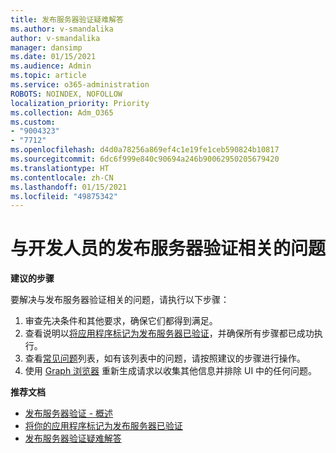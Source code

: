 ```yaml
---
title: 发布服务器验证疑难解答
ms.author: v-smandalika
author: v-smandalika
manager: dansimp
ms.date: 01/15/2021
ms.audience: Admin
ms.topic: article
ms.service: o365-administration
ROBOTS: NOINDEX, NOFOLLOW
localization_priority: Priority
ms.collection: Adm_O365
ms.custom:
- "9004323"
- "7712"
ms.openlocfilehash: d4d0a78256a869ef4c1e19fe1ceb590824b10817
ms.sourcegitcommit: 6dc6f999e840c90694a246b90062950205679420
ms.translationtype: HT
ms.contentlocale: zh-CN
ms.lasthandoff: 01/15/2021
ms.locfileid: "49875342"
---
```

# <a name="issues-related-to-publisher-verification-for-developers"></a>与开发人员的发布服务器验证相关的问题

**建议的步骤** 

要解决与发布服务器验证相关的问题，请执行以下步骤：

1. 审查先决条件和其他要求，确保它们都得到满足。
2. 查看说明以[将应用程序标记为发布服务器已验证](https://docs.microsoft.com/azure/active-directory/develop/mark-app-as-publisher-verified)，并确保所有步骤都已成功执行。
3. 查看[常见问题](https://docs.microsoft.com/azure/active-directory/develop/troubleshoot-publisher-verification#common-issues)列表，如有该列表中的问题，请按照建议的步骤进行操作。
4. 使用 [Graph 浏览器](https://docs.microsoft.com/azure/active-directory/develop/troubleshoot-publisher-verification#making-microsoft-graph-api-calls) 重新生成请求以收集其他信息并排除 UI 中的任何问题。

**推荐文档**

- [发布服务器验证 - 概述](https://docs.microsoft.com/azure/active-directory/develop/publisher-verification-overview) 
- [将你的应用程序标记为发布服务器已验证](https://docs.microsoft.com/azure/active-directory/develop/mark-app-as-publisher-verified) 
- [发布服务器验证疑难解答](https://docs.microsoft.com/azure/active-directory/develop/troubleshoot-publisher-verification)

